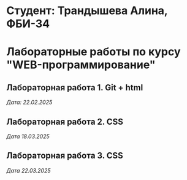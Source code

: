 # Студент: Трандышева Алина, ФБИ-34

# Лабораторные работы по курсу "WEB-программирование"

## Лабораторная работа 1. Git + html

*Дата: 22.02.2025*

## Лабораторная работа 2. CSS

*Дата 18.03.2025*

## Лабораторная работа 3. CSS

*Дата 22.03.2025*
